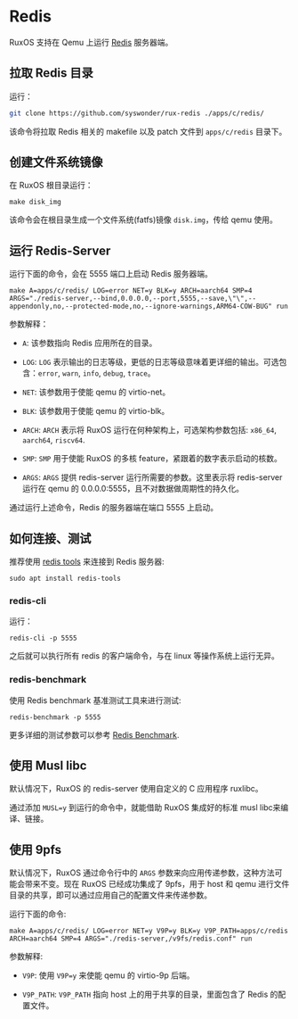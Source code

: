 
# Redis

RuxOS 支持在 Qemu 上运行 [Redis](https://github.com/redis/redis) 服务器端。

## 拉取 Redis 目录

运行：

```bash
git clone https://github.com/syswonder/rux-redis ./apps/c/redis/
```

该命令将拉取 Redis 相关的 makefile 以及 patch 文件到 `apps/c/redis` 目录下。

## 创建文件系统镜像

在 RuxOS 根目录运行：

```shell
make disk_img
```

该命令会在根目录生成一个文件系统(fatfs)镜像 `disk.img`，传给 qemu 使用。

## 运行 Redis-Server

运行下面的命令，会在 5555 端口上启动 Redis 服务器端。

```shell
make A=apps/c/redis/ LOG=error NET=y BLK=y ARCH=aarch64 SMP=4 ARGS="./redis-server,--bind,0.0.0.0,--port,5555,--save,\"\",--appendonly,no,--protected-mode,no,--ignore-warnings,ARM64-COW-BUG" run
```

参数解释：

* `A`: 该参数指向 Redis 应用所在的目录。

* `LOG`: `LOG` 表示输出的日志等级，更低的日志等级意味着更详细的输出。可选包含：`error`,  `warn`, `info`, `debug`, `trace`。

* `NET`: 该参数用于使能 qemu 的 virtio-net。

* `BLK`: 该参数用于使能 qemu 的 virtio-blk。

* `ARCH`: `ARCH` 表示将 RuxOS 运行在何种架构上，可选架构参数包括: `x86_64`, `aarch64`, `riscv64`.

* `SMP`: `SMP` 用于使能 RuxOS 的多核 feature，紧跟着的数字表示启动的核数。

* `ARGS`: `ARGS` 提供 redis-server 运行所需要的参数。这里表示将 redis-server 运行在 qemu 的 0.0.0.0:5555，且不对数据做周期性的持久化。

通过运行上述命令，Redis 的服务器端在端口 5555 上启动。

## 如何连接、测试

推荐使用 [redis tools](https://redis.io/resources/tools/) 来连接到 Redis 服务器:

```shell
sudo apt install redis-tools
```

### redis-cli

运行：

```shell
redis-cli -p 5555
```

之后就可以执行所有 redis 的客户端命令，与在 linux 等操作系统上运行无异。

### redis-benchmark

使用 Redis benchmark 基准测试工具来进行测试:

```shell
redis-benchmark -p 5555
```

更多详细的测试参数可以参考 [Redis Benchmark](https://redis.io/docs/management/optimization/benchmarks/).

## 使用 Musl libc

默认情况下，RuxOS 的 redis-server 使用自定义的 C 应用程序 ruxlibc。

通过添加 `MUSL=y` 到运行的命令中，就能借助 RuxOS 集成好的标准 musl libc来编译、链接。

## 使用 9pfs

默认情况下，RuxOS 通过命令行中的 `ARGS` 参数来向应用传递参数，这种方法可能会带来不变。现在 RuxOS 已经成功集成了 9pfs，用于 host 和 qemu 进行文件目录的共享，即可以通过应用自己的配置文件来传递参数。

运行下面的命令:

```shell
make A=apps/c/redis/ LOG=error NET=y V9P=y BLK=y V9P_PATH=apps/c/redis ARCH=aarch64 SMP=4 ARGS="./redis-server,/v9fs/redis.conf" run
```

参数解释:

* `V9P`: 使用 `V9P=y` 来使能 qemu 的 virtio-9p 后端。

* `V9P_PATH`: `V9P_PATH` 指向 host 上的用于共享的目录，里面包含了 Redis 的配置文件。

